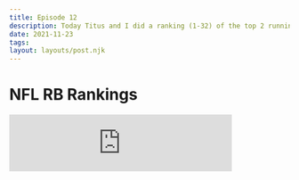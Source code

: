 ```yaml
---
title: Episode 12
description: Today Titus and I did a ranking (1-32) of the top 2 running backs for each team. This was a hard list to format because some teams have one really good running back and then a not so good backup running back (for ex. steelers). This is an interesting list because it is not just running back game for each team, it is more formatted half way from all statistics on these running backs and half way from the talent of each running back.
date: 2021-11-23
tags: 
layout: layouts/post.njk
---
```

# NFL RB Rankings
<iframe src="https://anchor.fm/jacksons-micd-up/embed/episodes/NFL-RB-Rankings-e1ao3ei" height="102px" width="400px" frameborder="0" scrolling="no"></iframe>